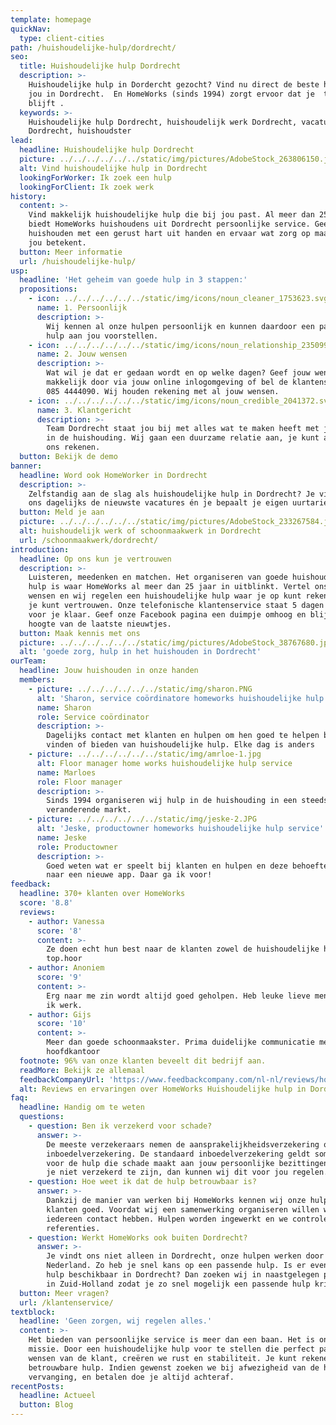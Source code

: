 ```yaml
---
template: homepage
quickNav:
  type: client-cities
path: /huishoudelijke-hulp/dordrecht/
seo:
  title: Huishoudelijke hulp Dordrecht
  description: >-
    Huishoudelijke hulp in Dordercht gezocht? Vind nu direct de beste hulp voor
    jou in Dordrecht.  En HomeWorks (sinds 1994) zorgt ervoor dat je  tevreden
    blijft .
  keywords: >-
    Huishoudelijke hulp Dordrecht, huishoudelijk werk Dordrecht, vacatures
    Dordrecht, huishoudster
lead:
  headline: Huishoudelijke hulp Dordrecht
  picture: ../../../../../../static/img/pictures/AdobeStock_263806150.jpg
  alt: Vind huishoudelijke hulp in Dordrecht
  lookingForWorker: Ik zoek een hulp
  lookingForClient: Ik zoek werk
history:
  content: >-
    Vind makkelijk huishoudelijke hulp die bij jou past. Al meer dan 25 jaar
    biedt HomeWorks huishoudens uit Dordrecht persoonlijke service. Geef je
    huishouden met een gerust hart uit handen en ervaar wat zorg op maat voor
    jou betekent.
  button: Meer informatie
  url: /huishoudelijke-hulp/
usp:
  headline: 'Het geheim van goede hulp in 3 stappen:'
  propositions:
    - icon: ../../../../../../static/img/icons/noun_cleaner_1753623.svg
      name: 1. Persoonlijk
      description: >-
        Wij kennen al onze hulpen persoonlijk en kunnen daardoor een passende
        hulp aan jou voorstellen. 
    - icon: ../../../../../../static/img/icons/noun_relationship_2350997.svg
      name: 2. Jouw wensen
      description: >-
        Wat wil je dat er gedaan wordt en op welke dagen? Geef jouw wensen
        makkelijk door via jouw online inlogomgeving of bel de klantenservice op
        085 4444090. Wij houden rekening met al jouw wensen.
    - icon: ../../../../../../static/img/icons/noun_credible_2041372.svg
      name: 3. Klantgericht
      description: >-
        Team Dordrecht staat jou bij met alles wat te maken heeft met jouw hulp
        in de huishouding. Wij gaan een duurzame relatie aan, je kunt altijd op
        ons rekenen.
  button: Bekijk de demo
banner:
  headline: Word ook HomeWorker in Dordrecht
  description: >-
    Zelfstandig aan de slag als huishoudelijke hulp in Dordrecht? Je vindt bij
    ons dagelijks de nieuwste vacatures én je bepaalt je eigen uurtarief. 
  button: Meld je aan
  picture: ../../../../../../static/img/pictures/AdobeStock_233267584.jpg
  alt: huishoudelijk werk of schoonmaakwerk in Dordrecht
  url: /schoonmaakwerk/dordrecht/
introduction:
  headline: Op ons kun je vertrouwen
  description: >-
    Luisteren, meedenken en matchen. Het organiseren van goede huishoudelijke
    hulp is waar HomeWorks al meer dan 25 jaar in uitblinkt. Vertel ons jouw
    wensen en wij regelen een huishoudelijke hulp waar je op kunt rekenen en die
    je kunt vertrouwen. Onze telefonische klantenservice staat 5 dagen per week
    voor je klaar. Geef onze Facebook pagina een duimpje omhoog en blijf op de
    hoogte van de laatste nieuwtjes. 
  button: Maak kennis met ons
  picture: ../../../../../../static/img/pictures/AdobeStock_38767680.jpg
  alt: 'goede zorg, hulp in het huishouden in Dordrecht'
ourTeam:
  headline: Jouw huishouden in onze handen
  members:
    - picture: ../../../../../../static/img/sharon.PNG
      alt: 'Sharon, service coördinatore homeworks huishoudelijke hulp service'
      name: Sharon
      role: Service coördinator
      description: >-
        Dagelijks contact met klanten en hulpen om hen goed te helpen bij het
        vinden of bieden van huishoudelijke hulp. Elke dag is anders
    - picture: ../../../../../../static/img/amrloe-1.jpg
      alt: Floor manager home works huishoudelijke hulp service
      name: Marloes
      role: Floor manager
      description: >-
        Sinds 1994 organiseren wij hulp in de huishouding in een steeds
        veranderende markt.
    - picture: ../../../../../../static/img/jeske-2.JPG
      alt: 'Jeske, productowner homeworks huishoudelijke hulp service'
      name: Jeske
      role: Productowner
      description: >-
        Goed weten wat er speelt bij klanten en hulpen en deze behoefte vertalen
        naar een nieuwe app. Daar ga ik voor!
feedback:
  headline: 370+ klanten over HomeWorks
  score: '8.8'
  reviews:
    - author: Vanessa
      score: '8'
      content: >-
        Ze doen echt hun best naar de klanten zowel de huishoudelijke hulpen
        top.hoor
    - author: Anoniem
      score: '9'
      content: >-
        Erg naar me zin wordt altijd goed geholpen. Heb leuke lieve mensen waar
        ik werk.
    - author: Gijs
      score: '10'
      content: >-
        Meer dan goede schoonmaakster. Prima duidelijke communicatie met het
        hoofdkantoor
  footnote: 96% van onze klanten beveelt dit bedrijf aan.
  readMore: Bekijk ze allemaal
  feedbackCompanyUrl: 'https://www.feedbackcompany.com/nl-nl/reviews/home-works/'
  alt: Reviews en ervaringen over HomeWorks Huishoudelijke hulp in Dordrecht
faq:
  headline: Handig om te weten
  questions:
    - question: Ben ik verzekerd voor schade?
      answer: >-
        De meeste verzekeraars nemen de aansprakelijkheidsverzekering op in je
        inboedelverzekering. De standaard inboedelverzekering geldt soms niet
        voor de hulp die schade maakt aan jouw persoonlijke bezittingen. Blijk
        je niet verzekerd te zijn, dan kunnen wij dit voor jou regelen.
    - question: Hoe weet ik dat de hulp betrouwbaar is?
      answer: >-
        Dankzij de manier van werken bij HomeWorks kennen wij onze hulpen en
        klanten goed. Voordat wij een samenwerking organiseren willen we met
        iedereen contact hebben. Hulpen worden ingewerkt en we controleren
        referenties.
    - question: Werkt HomeWorks ook buiten Dordrecht?
      answer: >-
        Je vindt ons niet alleen in Dordrecht, onze hulpen werken door heel
        Nederland. Zo heb je snel kans op een passende hulp. Is er even geen
        hulp beschikbaar in Dordrecht? Dan zoeken wij in naastgelegen plaatsen
        in Zuid-Holland zodat je zo snel mogelijk een passende hulp krijgt.
  button: Meer vragen?
  url: /klantenservice/
textblock:
  headline: 'Geen zorgen, wij regelen alles.'
  content: >-
    Het bieden van persoonlijke service is meer dan een baan. Het is onze
    missie. Door een huishoudelijke hulp voor te stellen die perfect past bij de
    wensen van de klant, creëren we rust en stabiliteit. Je kunt rekenen op een
    betrouwbare hulp. Indien gewenst zoeken we bij afwezigheid van de hulp naar
    vervanging, en betalen doe je altijd achteraf. 
recentPosts:
  headline: Actueel
  button: Blog
---
```


